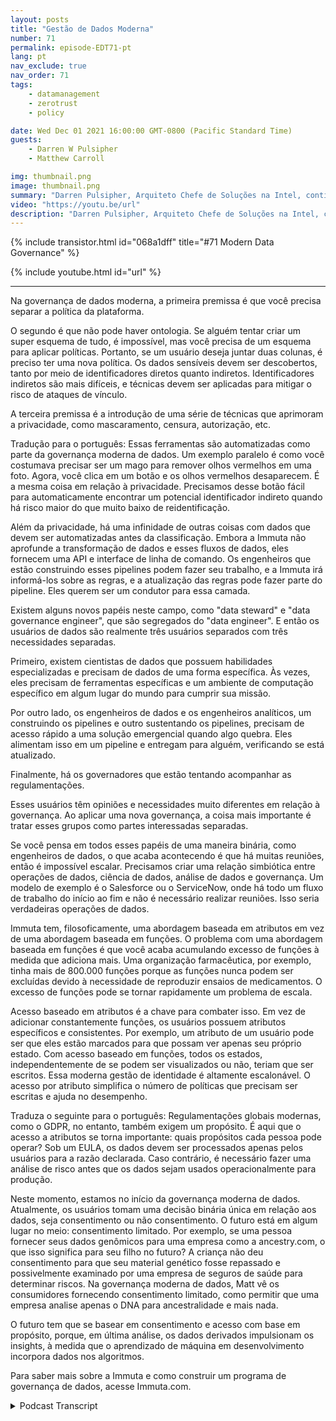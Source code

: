 ```yaml
---
layout: posts
title: "Gestão de Dados Moderna"
number: 71
permalink: episode-EDT71-pt
lang: pt
nav_exclude: true
nav_order: 71
tags:
    - datamanagement
    - zerotrust
    - policy

date: Wed Dec 01 2021 16:00:00 GMT-0800 (Pacific Standard Time)
guests:
    - Darren W Pulsipher
    - Matthew Carroll

img: thumbnail.png
image: thumbnail.png
summary: "Darren Pulsipher, Arquiteto Chefe de Soluções na Intel, continua sua discussão aprofundada sobre a realidade e o futuro da governança de dados moderna com Matthew Carroll, CEO da Immuta. Neste episódio, eles discutem a Classificação de Dados, Políticas e Governança."
video: "https://youtu.be/url"
description: "Darren Pulsipher, Arquiteto Chefe de Soluções na Intel, continua sua discussão aprofundada sobre a realidade e o futuro da governança de dados moderna com Matthew Carroll, CEO da Immuta. Neste episódio, eles discutem a Classificação de Dados, Políticas e Governança."
---
```


<div>
{% include transistor.html id="068a1dff" title="#71 Modern Data Governance" %}

{% include youtube.html id="url" %}
</div>

---

Na governança de dados moderna, a primeira premissa é que você precisa separar a política da plataforma.

O segundo é que não pode haver ontologia. Se alguém tentar criar um super esquema de tudo, é impossível, mas você precisa de um esquema para aplicar políticas. Portanto, se um usuário deseja juntar duas colunas, é preciso ter uma nova política. Os dados sensíveis devem ser descobertos, tanto por meio de identificadores diretos quanto indiretos. Identificadores indiretos são mais difíceis, e técnicas devem ser aplicadas para mitigar o risco de ataques de vínculo.

A terceira premissa é a introdução de uma série de técnicas que aprimoram a privacidade, como mascaramento, censura, autorização, etc.

Tradução para o português: Essas ferramentas são automatizadas como parte da governança moderna de dados. Um exemplo paralelo é como você costumava precisar ser um mago para remover olhos vermelhos em uma foto. Agora, você clica em um botão e os olhos vermelhos desaparecem. É a mesma coisa em relação à privacidade. Precisamos desse botão fácil para automaticamente encontrar um potencial identificador indireto quando há risco maior do que muito baixo de reidentificação.

Além da privacidade, há uma infinidade de outras coisas com dados que devem ser automatizadas antes da classificação. Embora a Immuta não aprofunde a transformação de dados e esses fluxos de dados, eles fornecem uma API e interface de linha de comando. Os engenheiros que estão construindo esses pipelines podem fazer seu trabalho, e a Immuta irá informá-los sobre as regras, e a atualização das regras pode fazer parte do pipeline. Eles querem ser um condutor para essa camada.

Existem alguns novos papéis neste campo, como "data steward" e "data governance engineer", que são segregados do "data engineer". E então os usuários de dados são realmente três usuários separados com três necessidades separadas.

Primeiro, existem cientistas de dados que possuem habilidades especializadas e precisam de dados de uma forma específica. Às vezes, eles precisam de ferramentas específicas e um ambiente de computação específico em algum lugar do mundo para cumprir sua missão.

Por outro lado, os engenheiros de dados e os engenheiros analíticos, um construindo os pipelines e outro sustentando os pipelines, precisam de acesso rápido a uma solução emergencial quando algo quebra. Eles alimentam isso em um pipeline e entregam para alguém, verificando se está atualizado.

Finalmente, há os governadores que estão tentando acompanhar as regulamentações.

Esses usuários têm opiniões e necessidades muito diferentes em relação à governança. Ao aplicar uma nova governança, a coisa mais importante é tratar esses grupos como partes interessadas separadas.

Se você pensa em todos esses papéis de uma maneira binária, como engenheiros de dados, o que acaba acontecendo é que há muitas reuniões, então é impossível escalar. Precisamos criar uma relação simbiótica entre operações de dados, ciência de dados, análise de dados e governança. Um modelo de exemplo é o Salesforce ou o ServiceNow, onde há todo um fluxo de trabalho do início ao fim e não é necessário realizar reuniões. Isso seria verdadeiras operações de dados.

Immuta tem, filosoficamente, uma abordagem baseada em atributos em vez de uma abordagem baseada em funções. O problema com uma abordagem baseada em funções é que você acaba acumulando excesso de funções à medida que adiciona mais. Uma organização farmacêutica, por exemplo, tinha mais de 800.000 funções porque as funções nunca podem ser excluídas devido à necessidade de reproduzir ensaios de medicamentos. O excesso de funções pode se tornar rapidamente um problema de escala.

Acesso baseado em atributos é a chave para combater isso. Em vez de adicionar constantemente funções, os usuários possuem atributos específicos e consistentes. Por exemplo, um atributo de um usuário pode ser que eles estão marcados para que possam ver apenas seu próprio estado. Com acesso baseado em funções, todos os estados, independentemente de se podem ser visualizados ou não, teriam que ser escritos. Essa moderna gestão de identidade é altamente escalonável. O acesso por atributo simplifica o número de políticas que precisam ser escritas e ajuda no desempenho.

Traduza o seguinte para o português: Regulamentações globais modernas, como o GDPR, no entanto, também exigem um propósito. É aqui que o acesso a atributos se torna importante: quais propósitos cada pessoa pode operar? Sob um EULA, os dados devem ser processados apenas pelos usuários para a razão declarada. Caso contrário, é necessário fazer uma análise de risco antes que os dados sejam usados operacionalmente para produção.

Neste momento, estamos no início da governança moderna de dados. Atualmente, os usuários tomam uma decisão binária única em relação aos dados, seja consentimento ou não consentimento. O futuro está em algum lugar no meio: consentimento limitado. Por exemplo, se uma pessoa fornecer seus dados genômicos para uma empresa como a ancestry.com, o que isso significa para seu filho no futuro? A criança não deu consentimento para que seu material genético fosse repassado e possivelmente examinado por uma empresa de seguros de saúde para determinar riscos. Na governança moderna de dados, Matt vê os consumidores fornecendo consentimento limitado, como permitir que uma empresa analise apenas o DNA para ancestralidade e mais nada.

O futuro tem que se basear em consentimento e acesso com base em propósito, porque, em última análise, os dados derivados impulsionam os insights, à medida que o aprendizado de máquina em desenvolvimento incorpora dados nos algoritmos.

Para saber mais sobre a Immuta e como construir um programa de governança de dados, acesse Immuta.com.



<details>
<summary> Podcast Transcript </summary>

<p></p>

</details>
